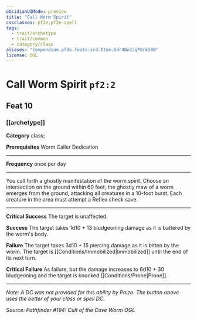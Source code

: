 ```yaml
---
obsidianUIMode: preview
title: "Call Worm Spirit"
cssclasses: pf2e,pf2e-spell
tags:
  - trait/archetype
  - trait/common
  - category/class
aliases: "Compendium.pf2e.feats-srd.Item.Gdr4Nn2JqPOrk50B"
license: OGL
---
```

# Call Worm Spirit `pf2:2`
## Feat 10
### [[archetype]]

**Category** class; 



**Prerequisites** Worm Caller Dedication
* * *
**Frequency** once per day

* * *

You call forth a ghostly manifestation of the worm spirit. Choose an intersection on the ground within 60 feet; the ghostly maw of a worm emerges from the ground, attacking all creatures in a 10-foot burst. Each creature in the area must attempt a Reflex check save.

* * *

**Critical Success** The target is unaffected.

**Success** The target takes 1d10 + 13 bludgeoning damage as it is battered by the worm's body.

**Failure** The target takes 3d10 + 15 piercing damage as it is bitten by the worm. The target is [[Conditions/Immobilized|Immobilized]] until the end of its next turn.

**Critical Failure** As failure, but the damage increases to 6d10 + 30 bludgeoning and the target is knocked [[Conditions/Prone|Prone]].

* * *

_Note: A DC was not provided for this ability by Paizo. The button above uses the better of your class or spell DC._

*Source: Pathfinder #194: Cult of the Cave Worm*
*OGL*